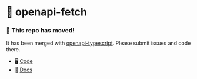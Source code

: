 # 🎾 openapi-fetch

### 🚚 This repo has moved!

It has been merged with [openapi-typescript](https://github.com/drwpow/openapi-typescript). Please submit issues and code there.

- 🖥️ [Code](https://github.com/drwpow/openapi-typescript/tree/main/packages/openapi-fetch)
- 📖 [Docs](https://openapi-ts.pages.dev)
